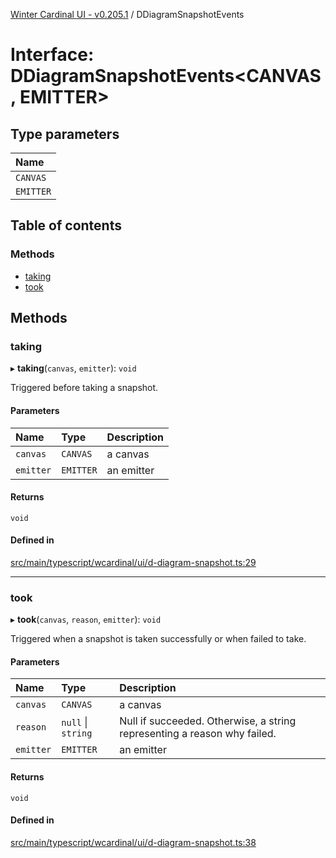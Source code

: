 [Winter Cardinal UI - v0.205.1](../index.md) / DDiagramSnapshotEvents

# Interface: DDiagramSnapshotEvents<CANVAS, EMITTER\>

## Type parameters

| Name |
| :------ |
| `CANVAS` |
| `EMITTER` |

## Table of contents

### Methods

- [taking](DDiagramSnapshotEvents.md#taking)
- [took](DDiagramSnapshotEvents.md#took)

## Methods

### taking

▸ **taking**(`canvas`, `emitter`): `void`

Triggered before taking a snapshot.

#### Parameters

| Name | Type | Description |
| :------ | :------ | :------ |
| `canvas` | `CANVAS` | a canvas |
| `emitter` | `EMITTER` | an emitter |

#### Returns

`void`

#### Defined in

[src/main/typescript/wcardinal/ui/d-diagram-snapshot.ts:29](https://github.com/winter-cardinal/winter-cardinal-ui/blob/v0.205.1/src/main/typescript/wcardinal/ui/d-diagram-snapshot.ts#L29)

___

### took

▸ **took**(`canvas`, `reason`, `emitter`): `void`

Triggered when a snapshot is taken successfully or when failed to take.

#### Parameters

| Name | Type | Description |
| :------ | :------ | :------ |
| `canvas` | `CANVAS` | a canvas |
| `reason` | ``null`` \| `string` | Null if succeeded. Otherwise, a string representing a reason why failed. |
| `emitter` | `EMITTER` | an emitter |

#### Returns

`void`

#### Defined in

[src/main/typescript/wcardinal/ui/d-diagram-snapshot.ts:38](https://github.com/winter-cardinal/winter-cardinal-ui/blob/v0.205.1/src/main/typescript/wcardinal/ui/d-diagram-snapshot.ts#L38)
